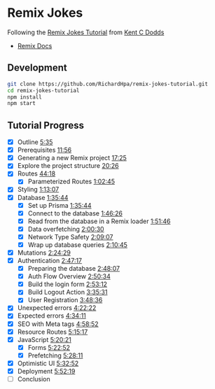 # Remix Jokes

Following the [Remix Jokes Tutorial](https://www.youtube.com/watch?v=hsIWJpuxNj0&t=19243s&ab_channel=Remix) from [Kent C Dodds](https://kentcdodds.com/)

- [Remix Docs](https://remix.run/docs)

## Development

```sh
git clone https://github.com/RichardHpa/remix-jokes-tutorial.git
cd remix-jokes-tutorial
npm install
npm start
```

## Tutorial Progress

- [x] Outline [5:35](https://www.youtube.com/watch?v=hsIWJpuxNj0&t=335s)
- [x] Prerequisites [11:56](https://youtu.be/hsIWJpuxNj0?t=676)
- [x] Generating a new Remix project [17:25](https://youtu.be/hsIWJpuxNj0?t=1045)
- [x] Explore the project structure [20:26](https://youtu.be/hsIWJpuxNj0?t=1226)
- [x] Routes [44:18](https://youtu.be/hsIWJpuxNj0?t=2658)
  - [x] Parameterized Routes [1:02:45](https://youtu.be/hsIWJpuxNj0?t=3765)
- [x] Styling [1:13:07](https://youtu.be/hsIWJpuxNj0?t=4387)
- [x] Database [1:35:44](https://youtu.be/hsIWJpuxNj0?t=5744)
  - [x] Set up Prisma [1:35:44](https://youtu.be/hsIWJpuxNj0?t=5744)
  - [x] Connect to the database [1:46:26](https://youtu.be/hsIWJpuxNj0?t=6376)
  - [x] Read from the database in a Remix loader [1:51:46](https://youtu.be/hsIWJpuxNj0?t=6706)
  - [x] Data overfetching [2:00:30](https://youtu.be/hsIWJpuxNj0?t=7230)
  - [x] Network Type Safety [2:09:07](https://youtu.be/hsIWJpuxNj0?t=7747)
  - [x] Wrap up database queries [2:10:45](https://youtu.be/hsIWJpuxNj0?t=7845)
- [x] Mutations [2:24:29](https://youtu.be/hsIWJpuxNj0?t=8669)
- [x] Authentication [2:47:17](https://youtu.be/hsIWJpuxNj0?t=10037)
  - [x] Preparing the database [2:48:07](https://youtu.be/hsIWJpuxNj0?t=10087)
  - [x] Auth Flow Overview [2:50:34](https://youtu.be/hsIWJpuxNj0?t=10234)
  - [x] Build the login form [2:53:12](https://youtu.be/hsIWJpuxNj0?t=10392)
  - [x] Build Logout Action [3:35:31](https://youtu.be/hsIWJpuxNj0?t=12931)
  - [x] User Registration [3:48:36](https://youtu.be/hsIWJpuxNj0?t=13716)
- [x] Unexpected errors [4:22:22](https://youtu.be/hsIWJpuxNj0?t=15742)
- [x] Expected errors [4:34:11](https://youtu.be/hsIWJpuxNj0?t=16451)
- [x] SEO with Meta tags [4:58:52](https://youtu.be/hsIWJpuxNj0?t=17932)
- [x] Resource Routes [5:15:17](https://youtu.be/hsIWJpuxNj0?t=18917)
- [x] JavaScript [5:20:21](https://youtu.be/hsIWJpuxNj0?t=19241)
  - [x] Forms [5:22:52](https://youtu.be/hsIWJpuxNj0?t=19372)
  - [x] Prefetching [5:28:11](https://youtu.be/hsIWJpuxNj0?t=19691)
- [x] Optimistic UI [5:32:52](https://youtu.be/hsIWJpuxNj0?t=19972)
- [x] Deployment [5:52:19](https://youtu.be/hsIWJpuxNj0?t=21139)
- [ ] Conclusion
